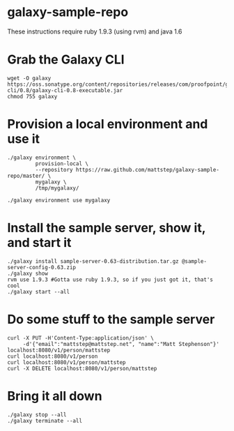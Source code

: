 galaxy-sample-repo
==================
These instructions require ruby 1.9.3 (using rvm) and java 1.6

Grab the Galaxy CLI
===================
    wget -O galaxy https://oss.sonatype.org/content/repositories/releases/com/proofpoint/galaxy/galaxy-cli/0.8/galaxy-cli-0.8-executable.jar
    chmod 755 galaxy

Provision a local environment and use it
========================================
    ./galaxy environment \
             provision-local \
             --repository https://raw.github.com/mattstep/galaxy-sample-repo/master/ \
             mygalaxy \
             /tmp/mygalaxy/

    ./galaxy environment use mygalaxy

Install the sample server, show it, and start it
================================================
    ./galaxy install sample-server-0.63-distribution.tar.gz @sample-server-config-0.63.zip
    ./galaxy show
    rvm use 1.9.3 #Gotta use ruby 1.9.3, so if you just got it, that's cool
    ./galaxy start --all

Do some stuff to the sample server
==================================
    curl -X PUT -H'Content-Type:application/json' \
         -d'{"email":"mattstep@mattstep.net", "name":"Matt Stephenson"}' localhost:8080/v1/person/mattstep
    curl localhost:8080/v1/person
    curl localhost:8080/v1/person/mattstep
    curl -X DELETE localhost:8080/v1/person/mattstep

Bring it all down
=================
    ./galaxy stop --all
    ./galaxy terminate --all

